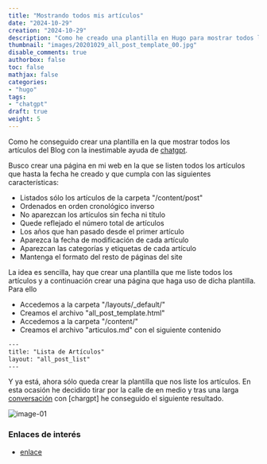 ```yaml
---
title: "Mostrando todos mis artículos"
date: "2024-10-29"
creation: "2024-10-29"
description: "Como he creado una plantilla en Hugo para mostrar todos los artículos del Blog"
thumbnail: "images/20201029_all_post_template_00.jpg"
disable_comments: true
authorbox: false
toc: false
mathjax: false
categories:
- "hugo"
tags:
- "chatgpt"
draft: true
weight: 5
---
```

Como he conseguido crear una plantilla en la que mostrar todos los artículos del Blog con la inestimable ayuda de [chatgpt].
<!--more-->
Busco crear una página en mi web en la que se listen todos los artículos que hasta la fecha he creado y que cumpla con las siguientes características:
 - Listados sólo los artículos de la carpeta "/content/post"
 - Ordenados en orden cronológico inverso
 - No aparezcan los artículos sin fecha ni título
 - Quede reflejado el número total de artículos
 - Los años que han pasado desde el primer artículo
 - Aparezca la fecha de modificación de cada artículo
 - Aparezcan las categorías y etiquetas de cada artículo
 - Mantenga el formato del resto de páginas del site
 
La idea es sencilla, hay que crear una plantilla que me liste todos los artículos y a continuación crear una página que haga uso de dicha plantilla. Para ello
 - Accedemos a la carpeta "/layouts/_default/"
 - Creamos el archivo "all_post_template.html"
 - Accedemos a la carpeta "/content/"
 - Creamos el archivo "articulos.md" con el siguiente contenido
 ```html
 ---
title: "Lista de Artículos"
layout: "all_post_list"
---
 ```
Y ya está, ahora sólo queda crear la plantilla que nos liste los artículos. En esta ocasión he decidido tirar por la calle de en medio y tras una larga [conversación] con [chargpt] he conseguido el siguiente resultado.



![image-01]

### Enlaces de interés
- [enlace](www.sherblog.pro)

[chatgpt]: https://chatgpt.com
[conversación]: https://chatgpt.com/share/672123ac-3e80-800d-91d9-c710ccbbcfbd

[image-01]: /images/20201029_all_post_template_01.jpg



